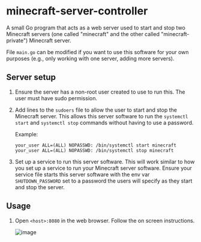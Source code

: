 # minecraft-server-controller

A small Go program that acts as a web server used to start and stop two Minecraft servers (one called "minecraft" and the other called "minecraft-private") Minecraft server.

File `main.go` can be modified if you want to use this software for your own purposes (e.g., only working with one server, adding more servers).

## Server setup

1. Ensure the server has a non-root user created to use to run this. The user must have sudo permission.

1. Add lines to the `sudoers` file to allow the user to start and stop the Minecraft server. This allows this server software to run the `systemctl start` and `systemctl stop` commands without having to use a password.

   Example:

   ```
   your_user ALL=(ALL) NOPASSWD: /bin/systemctl start minecraft
   your_user ALL=(ALL) NOPASSWD: /bin/systemctl stop minecraft
   ```

1. Set up a service to run this server software. This will work similar to how you set up a service to run your Minecraft server software. Ensure your service file starts this server software with the env var `SHUTDOWN_PASSWORD` set to a password the users will specify as they start and stop the server.

## Usage

1. Open `<host>:8080` in the web browser. Follow the on screen instructions.

   ![image](https://github.com/mattwelke/minecraft-server-controller/assets/7719209/ec1223a1-554d-454b-a3e0-4cdaea70f528)

